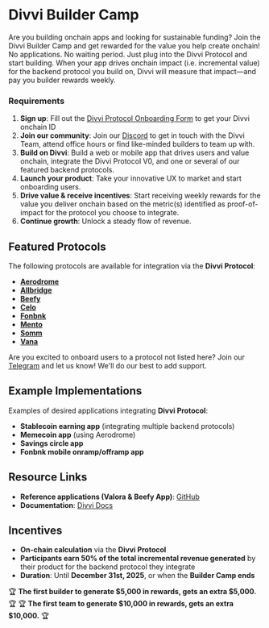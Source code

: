 # Divvi Builder Camp

Are you building onchain apps and looking for sustainable funding?
Join the Divvi Builder Camp and get rewarded for the value you help create onchain! No applications. No waiting period.
Just plug into the Divvi Protocol and start building. When your app drives onchain impact (i.e. incremental value) for the backend protocol you build on, Divvi will measure that impact—and pay you builder rewards weekly.

### Requirements

1. **Sign up**: Fill out the [Divvi Protocol Onboarding Form](https://docs.google.com/forms/d/e/1FAIpQLScTXExYljGoWsw4-mMHf7nXUxXV6QSrXa5zUMPK2foUwpdwZQ/viewform?usp=dialog) to get your Divvi onchain ID
2. **Join our community**: Join our [Discord](https://discord.com/invite/EaxZDhMuDn) to get in touch with the Divvi Team, attend office hours or find like-minded builders to team up with.
3. **Build on Divvi**: Build a web or mobile app that drives users and value onchain, integrate the Divvi Protocol V0, and one or several of our featured backend protocols.
4. **Launch your product**: Take your innovative UX to market and start onboarding users.
5. **Drive value & receive incentives**: Start receiving weekly rewards for the value you deliver onchain based on the metric(s) identified as proof-of-impact for the protocol you choose to integrate.
6. **Continue growth**: Unlock a steady flow of revenue.

## Featured Protocols

The following protocols are available for integration via the **Divvi Protocol**:

- **[Aerodrome](https://aerodrome.finance/)**
- **[Allbridge](https://allbridge.io/)**
- **[Beefy](https://beefy.com/)**
- **[Celo](https://celo.org/)**
- **[Fonbnk](https://www.fonbnk.com/)**
- **[Mento](https://www.mento.org/)**
- **[Somm](https://somm.finance/)**
- **[Vana](https://www.vana.org/)**

Are you excited to onboard users to a protocol not listed here? Join our [Telegram](https://t.me/letsdivvi) and let us know! We'll do our best to add support.

## Example Implementations

Examples of desired applications integrating **Divvi Protocol**:

- **Stablecoin earning app** (integrating multiple backend protocols)
- **Memecoin app** (using Aerodrome)
- **Savings circle app**
- **Fonbnk mobile onramp/offramp app**

## Resource Links

- **Reference applications (Valora & Beefy App)**: [GitHub](https://github.com/divvi-xyz)
- **Documentation**: [Divvi Docs](https://docs.Divvi.xyz/)

## Incentives

- **On-chain calculation** via the **Divvi Protocol**
- **Participants earn 50% of the total incremental revenue generated** by their product for the backend protocol they integrate
- **Duration**: Until **December 31st, 2025**, or when the **Builder Camp ends**

🏆 **The first builder to generate $5,000 in rewards, gets an extra $5,000.** 🏆
🏆 **The first team to generate $10,000 in rewards, gets an extra $10,000.** 🏆
